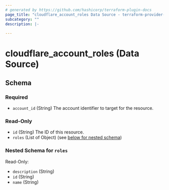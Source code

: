 ```yaml
---
# generated by https://github.com/hashicorp/terraform-plugin-docs
page_title: "cloudflare_account_roles Data Source - terraform-provider-cloudflare"
subcategory: ""
description: |-
  
---
```


# cloudflare_account_roles (Data Source)





<!-- schema generated by tfplugindocs -->
## Schema

### Required

- `account_id` (String) The account identifier to target for the resource.

### Read-Only

- `id` (String) The ID of this resource.
- `roles` (List of Object) (see [below for nested schema](#nestedatt--roles))

<a id="nestedatt--roles"></a>
### Nested Schema for `roles`

Read-Only:

- `description` (String)
- `id` (String)
- `name` (String)


